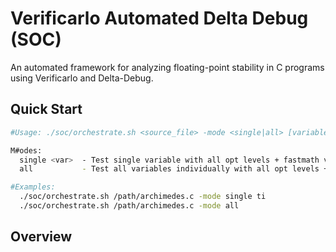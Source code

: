 # Verificarlo Automated Delta Debug (SOC)

An automated framework for analyzing floating-point stability in C programs using Verificarlo and Delta-Debug.

## Quick Start

```bash
#Usage: ./soc/orchestrate.sh <source_file> -mode <single|all> [variable_name]

M#odes:
  single <var>  - Test single variable with all opt levels + fastmath variations
  all           - Test all variables individually with all opt levels + fastmath

#Examples:
  ./soc/orchestrate.sh /path/archimedes.c -mode single ti
  ./soc/orchestrate.sh /path/archimedes.c -mode all
```

## Overview

